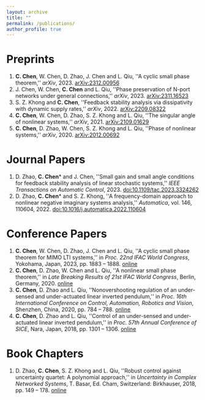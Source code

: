 ```yaml
---
layout: archive
title: ""
permalink: /publications/
author_profile: true
---
```


Preprints
======
1. **C. Chen**, W. Chen, D. Zhao, J. Chen and L. Qiu, ''A cyclic small phase theorem,'' *arXiv*, 2023. [arXiv:2312.00956](https://arxiv.org/abs/2312.00956)
2. J. Chen, W. Chen, **C. Chen** and L. Qiu, ''Phase preservation of N-port networks under general connections,'' *arXiv*, 2023. [arXiv:2311.16523](https://arxiv.org/abs/2311.16523)
3. S. Z. Khong and **C. Chen**, ''Feedback stability analysis via dissipativity with dynamic supply rates,'' *arXiv*, 2022. [arXiv:2209.08322](https://arxiv.org/abs/2209.08322)
4. **C. Chen**, W. Chen, D. Zhao, S. Z. Khong and L. Qiu, ''The singular angle of nonlinear systems,'' *arXiv*, 2021. [arXiv:2109.01629](https://arxiv.org/abs/2109.01629)
5. **C. Chen**, D. Zhao, W. Chen, S. Z. Khong and L. Qiu, ''Phase of nonlinear systems,'' *arXiv*, 2020. [arXiv:2012.00692](https://arxiv.org/abs/2012.00692)

Journal Papers
======
1. D. Zhao,  **C. Chen*** and J. Chen, ''Small gain and small angle conditions for feedback stability analysis of linear stochastic systems,'' *IEEE Transactions on Automatic Control*, 2023. [doi:10.1109/tac.2023.3324262](https://doi.org/10.1109/tac.2023.3324262)
2. D. Zhao, **C. Chen*** and S. Z. Khong, ''A frequency-domain approach to nonlinear negative imaginary systems analysis,'' *Automatica*, vol. 146, 110604, 2022. [doi:10.1016/j.automatica.2022.110604](https://doi.org/10.1016/j.automatica.2022.110604)


Conference Papers
======
1. **C. Chen**, W. Chen, D. Zhao, J. Chen and L. Qiu, ''A cyclic small phase theorem for MIMO LTI systems,'' in *Proc. 22nd IFAC World Congress*, Yokohama, Japan, 2023, pp. 1883 – 1888. [online](https://doi.org/10.1016/j.ifacol.2023.10.1906)
2. **C. Chen**, D. Zhao, W. Chen and L. Qiu, ''A nonlinear small phase theorem,'' in *Late Breaking Results of 21st IFAC World Congress*, Berlin, Germany, 2020. [online](https://ifatwww.et.uni-magdeburg.de/ifac2020/media/pdfs/4488.pdf)
3. **C. Chen**, D. Zhao and L. Qiu, ''Nonovershooting regulation of an under-sensed and under-actuated linear inverted pendulum,'' in *Proc. 16th International Conference on Control, Automation, Robotics and Vision*, Shenzhen, China, 2020, pp. 784 – 788. [online](https://doi.org/10.1109/ICARCV50220.2020.9305461)
4. **C. Chen**, D. Zhao and L. Qiu, ''Control of an under-sensed and under-actuated linear inverted pendulum,'' in *Proc. 57th Annual Conference of SICE*, Nara, Japan, 2018, pp. 1301 – 1306. [online](https://doi.org/10.23919/SICE.2018.8492573)

Book Chapters
======
1. D. Zhao, **C. Chen**, S. Z. Khong and L. Qiu, ''Robust control against uncertainty quartet: A polynomial approach,'' in *Uncertainty in Complex Networked Systems*, T. Basar, Ed. Cham, Switzerland: Birkhauser, 2018, pp. 149 – 178. [online](https://doi.org/10.1007/978-3-030-04630-9_4)
